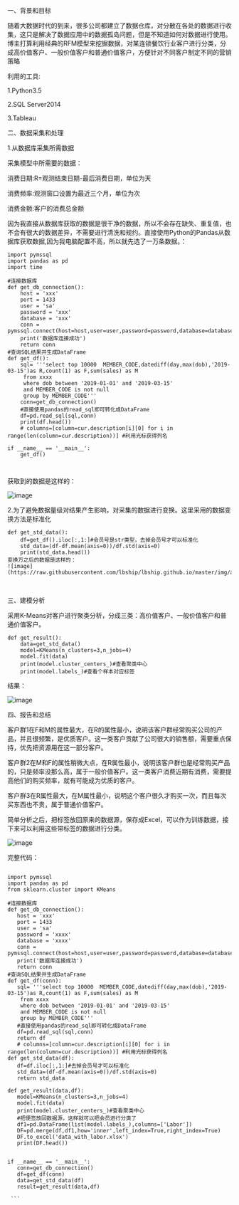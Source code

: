 一、背景和目标

随着大数据时代的到来，很多公司都建立了数据仓库，对分散在各处的数据进行收集，这只是解决了数据应用中的数据孤岛问题，但是不知道如何对数据进行使用。博主打算利用经典的RFM模型来挖掘数据，对某连锁餐饮行业客户进行分类，分成高价值客户、一般价值客户和普通价值客户，方便针对不同客户制定不同的营销策略

利用的工具:

1.Python3.5

2.SQL Server2014

3.Tableau

二、数据采集和处理

1.从数据库采集所需数据

采集模型中所需要的数据：

消费日期:R=观测结束日期-最后消费日期，单位为天

消费频率:观测窗口设置为最近三个月，单位为次

消费金额:客户的消费总金额

因为我直接从数据库获取的数据是很干净的数据，所以不会存在缺失、重复值，也不会有很大的数据差异，不需要进行清洗和规约。直接使用Python的Pandas从数据库获取数据,因为我电脑配置不高，所以就先选了一万条数据。：

```   
import pymssql
import pandas as pd
import time
 
#连接数据库
def get_db_connection():
    host = 'xxx'
    port = 1433
    user = 'sa'
    password = 'xxx'
    database = 'xxx'
    conn = pymssql.connect(host=host,user=user,password=password,database=database,charset="utf8")
    print('数据库连接成功')
    return conn
#查询SQL结果并生成DataFrame
def get_df():
    sql= '''select top 10000  MEMBER_CODE,datediff(day,max(dob),'2019-03-15')as R,count(1) as F,sum(sales) as M 
     from xxxx  	
     where dob between '2019-01-01' and '2019-03-15'
	 and MEMBER_CODE is not null
	 group by MEMBER_CODE'''
    conn=get_db_connection()
    #直接使用pandas的read_sql即可转化成DataFrame
    df=pd.read_sql(sql,conn)
    print(df.head())
    # columns=[column=cur.description[i][0] for i in range(len(column=cur.description))] #利用光标获得列名
 
if __name__ == '__main__':
    get_df()
 
 
```   
 
 
获取到的数据是这样的：

![image](https://raw.githubusercontent.com/lbship/lbship.github.io/master/img/ads/rfm1.png) 

2.为了避免数据量级对结果产生影响，对采集的数据进行变换。这里采用的数据变换方法是标准化
```  
def get_std_data():
    df=get_df().iloc[:,1:]#会员号是str类型，去掉会员号才可以标准化
    std_data=(df-df.mean(axis=0))/df.std(axis=0)
    print(std_data.head())
变换万之后的数据是这样的：
![image](https://raw.githubusercontent.com/lbship/lbship.github.io/master/img/ads/rfm2.png) 

```  
 

三、建模分析

采用K-Means对客户进行聚类分析，分成三类：高价值客户、一般价值客户和普通价值客户。
```  
def get_result():
    data=get_std_data()
    model=KMeans(n_clusters=3,n_jobs=4)
    model.fit(data)
    print(model.cluster_centers_)#查看聚类中心
    print(model.labels_)#查看个样本对应标签  
 ```  
结果：

![image](https://raw.githubusercontent.com/lbship/lbship.github.io/master/img/ads/rfm3.png) 

四、报告和总结

客户群1在F和M的属性最大，在R的属性最小，说明该客户群经常购买公司的产品，并且很频繁，是优质客户。这一类客户贡献了公司很大的销售额，需要重点保持，优先把资源用在这一部分客户。

客户群2在M和F的属性稍微大点，在R属性最小，说明该客户群也是经常购买产品的，只是频率没那么高，属于一般价值客户。这一类客户消费近期有消费，需要提高他们的购买频率，就有可能成为优质的客户。

客户群3在R属性最大，在M属性最小，说明这个客户很久才购买一次，而且每次买东西也不贵，属于普通价值客户。

简单分析之后，把标签放回原来的数据源，保存成Excel，可以作为训练数据，接下来可以利用这些带标签的数据进行分类。


![image](https://raw.githubusercontent.com/lbship/lbship.github.io/master/img/ads/rfm4.png) 
 

完整代码：


 ```   
 
import pymssql
import pandas as pd
from sklearn.cluster import KMeans
 
#连接数据库
def get_db_connection():
    host = 'xxx'
    port = 1433
    user = 'sa'
    password = 'xxxx'
    database = 'xxxx'
    conn = pymssql.connect(host=host,user=user,password=password,database=database,charset="utf8")
    print('数据库连接成功')
    return conn
#查询SQL结果并生成DataFrame
def get_df(conn):
    sql= '''select top 10000  MEMBER_CODE,datediff(day,max(dob),'2019-03-15')as R,count(1) as F,sum(sales) as M 
     from xxxx  	
     where dob between '2019-01-01' and '2019-03-15'
	 and MEMBER_CODE is not null
	 group by MEMBER_CODE'''
    #直接使用pandas的read_sql即可转化成DataFrame
    df=pd.read_sql(sql,conn)
    return df
    # columns=[column=cur.description[i][0] for i in range(len(column=cur.description))] #利用光标获得列名
def get_std_data(df):
    df=df.iloc[:,1:]#去掉会员号才可以标准化
    std_data=(df-df.mean(axis=0))/df.std(axis=0)
    return std_data
 
def get_result(data,df):
    model=KMeans(n_clusters=3,n_jobs=4)
    model.fit(data)
    print(model.cluster_centers_)#查看聚类中心
    #把便签放回数据源，这样就可以把会员进行分类了
    df1=pd.DataFrame(list(model.labels_),columns=['Labor'])
    DF=pd.merge(df,df1,how='inner',left_index=True,right_index=True)
    DF.to_excel('data_with_labor.xlsx')
    print(DF.head())
 
 
if __name__ == '__main__':
    conn=get_db_connection()
    df=get_df(conn)
    data=get_std_data(df)
    result=get_result(data,df)
 
 ```   
 
